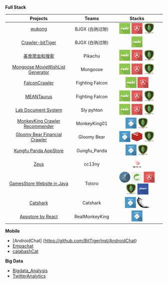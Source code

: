 <!--
aws
android
angular
big_data
boostrap
css
docker
flask
github
grunt
html5
ios
java
javascript
jquery
meteor
mongodb
nodejs
python
reddis
ruby_on_rails
ruby
spring_mvc
windows
-->





**Full Stack**


| Projects | Teams | Stacks |
| :-------------: |:-------------:| :-----:|
| [wukong](https://github.com/BitTigerInst/wukong) | BJGX (白驹过隙) | <img src='./resource/icons/nodejs.png' height='35px'> <img src='./resource/icons/angular.png' height='35px'> <img src='./resource/icons/mongodb.png' height='35px'> |
| [Crawler-bitTiger](https://github.com/BitTigerInst/Crawler-bitTiger) | BJGX (白驹过隙) | <img src='./resource/icons/nodejs.png' height='35px'> |
| [美食爬虫和搜索](https://github.com/BitTigerInst/Pikachu)| Pikachu  | <img src='./resource/icons/nodejs.png' height='35px'> <img src='./resource/icons/angular.png' height='35px'> <img src='./resource/icons/mongodb.png' height='35px'> |
| [Mongoose MovieWishList Generator](https://github.com/BitTigerInst/Mongoose-MovieWishList-Generator) | Mongoose | <img src='./resource/icons/nodejs.png' height='35px'> <img src='./resource/icons/angular.png' height='35px'> <img src='./resource/icons/mongodb.png' height='35px'> |
| [FalconCrawler](https://github.com/BitTigerInst/FalconCrawler) | Fighting Falcon | <img src='./resource/icons/nodejs.png' height='35px'> <img src='./resource/icons/angular.png' height='35px'> |
| [MEANTaurus](https://github.com/BitTigerInst/MEANTaurus) | Fighting Falcon | <img src='./resource/icons/nodejs.png' height='35px'> <img src='./resource/icons/angular.png' height='35px'> <img src='./resource/icons/mongodb.png' height='35px'>|
| [Lab Document System](https://github.com/BitTigerInst/LabDocumentSystem) | Sly pyhton | <img src='./resource/icons/nodejs.png' height='35px'> <img src='./resource/icons/angular.png' height='35px'> <img src='./resource/icons/mongodb.png' height='35px'> |
| [MonkeyKing Crawler Recommender](https://github.com/BitTigerInst/MonkeyKing_crawler_recommender) | MonkeyKing01 | <img src='./resource/icons/python.png' height='35px'> <img src='./resource/icons/mongodb.png' height='35px'> |
| [Gloomy Bear Financial Crawler](https://github.com/BitTigerInst/Gloomy-Bear-FinancialCrawler) | Gloomy Bear | <img src='./resource/icons/python.png' height='35px'> <img src='./resource/icons/reddis.png' height='35px'> <img src='./resource/icons/mongodb.png' height='35px'> |
| [Kungfu Panda AppStore](https://github.com/BitTigerInst/Kungfu_Panda_AppStore) | Gungfu_Panda | <img src='./resource/icons/python.png' height='35px'> <img src='./resource/icons/mongodb.png' height='35px'> |
| [Zeus](https://github.com/BitTigerInst/Zeus) | cc13ny | <img src='./resource/icons/meteor.png' height='35px'> |
| [GamesStore Website in Java](https://github.com/BitTigerInst/GamesStore---Website-in-Java) | Totoro | <img src='./resource/icons/java.png' height='35px'> <img src='./resource/icons/spring_mvc.png' height='35px'> <img src='./resource/icons/angular.png' height='35px'> <img src='./resource/icons/mongodb.png' height='35px'> <img src='./resource/icons/jquery.png' height='35px'>|
| [Catshark](https://github.com/BitTigerInst/Catshark) | Catshark | <img src='./resource/icons/python.png' height='35px'> <img src='./resource/icons/flask.png' height='35px'> |
| [Appstore by React](https://github.com/BitTigerInst/RealMonkeyKing) |  RealMonkeyKing | <img src='./resource/icons/python.png' height='35px'>|


**Mobile**

- [AndroidChat] (https://github.com/BitTigerInst/AndroidChat)
- [Empachat](https://github.com/BitTigerInst/Empachat)
- [calabashCat](https://github.com/BitTigerInst/calabashCat)

**Big Data**

- [Bigdata_Analysis](https://github.com/BitTigerInst/bigdata_analysis)
- [TwitterAnalytics](https://github.com/BitTigerInst/TwitterAnalytics)
